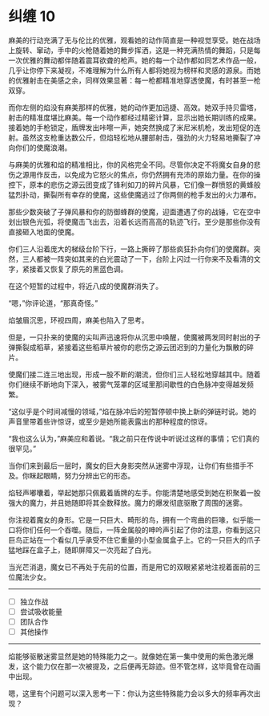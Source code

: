 # 纠缠 10

麻美的行动充满了无与伦比的优雅，观看她的动作简直是一种视觉享受。她在战场上旋转、窜动，手中的火枪随着她的舞步挥洒，这是一种充满热情的舞蹈，只是每一次优雅的舞动都伴随着震耳欲聋的枪声。她的每一个动作都如同艺术作品一般，几乎让你停下来凝视，不难理解为什么所有人都将她视为榜样和灵感的源泉。而她的优雅射击在美感之余，同样效果显著：每一枪都精准地穿透使魔，有时甚至一枪双穿。

而你左侧的焰没有麻美那样的优雅，她的动作更加迅捷、高效。她双手持贝雷塔，射击的精准度堪比麻美。每一个动作都经过精密计算，显示出她长期训练的成果。接着她的手枪锁定，盾牌发出咔嚓一声，她突然换成了米尼米机枪，发出短促的连射。虽然这支枪重达数公斤，但焰轻松地从腰部射击，强劲的火力轻易地撕裂了冲向你们的使魔浪潮。

与麻美的优雅和焰的精准相比，你的风格完全不同。尽管你决定不将魔女自身的悲伤之源用作反击，以免成为它怒火的焦点，你仍然拥有充沛的原始力量。在你的操控下，原本的悲伤之源云团变成了锋利如刀的碎片风暴，它们像一群愤怒的黄蜂般猛烈扑动，撕裂所有幸存的使魔，这些使魔逃过了你两侧的枪手发出的火力瀑布。

那些少数突破了子弹风暴和你的防御蜂群的使魔，迎面遭遇了你的战锤，它在空中划出银色光弧，将使魔击飞出去，沿着长远而高高的轨迹飞行。至少是那些你没有直接砸入地面的使魔。

你们三人沿着庞大的梯级台阶下行，一路上撕碎了那些疯狂扑向你们的使魔群。突然，三人都被一阵突如其来的白光震动了一下，台阶上闪过一行你来不及看清的文字，紧接着又恢复了原先的黑蓝色调。

在这个短暂的过程中，将近八成的使魔群消失了。

“嗯，”你评论道，“那真奇怪。”

焰皱眉沉思，环视四周，麻美也陷入了思考。

但是，一只扑来的使魔的尖叫声迅速将你从沉思中唤醒，使魔被两发同时射出的子弹撕裂成稻草，紧接着这些稻草片被你的悲伤之源云团迟到的力量化为飘散的碎片。

使魔们接二连三地出现，形成一股不断的潮流，但你们三人轻松地穿越其中。随着你们继续不断地向下深入，被雾气笼罩的区域里那间歇性的白色脉冲变得越发频繁。

“这似乎是个时间减慢的领域，”焰在脉冲后的短暂停顿中换上新的弹链时说。她的声音里带着些许惊讶，或至少是她所能表露出的那种程度的惊讶。

“我也这么认为，”麻美应和着说。“我之前只在传说中听说过这样的事情；它们真的很罕见。”

当你们来到最后一层时，魔女的巨大身影突然从迷雾中浮现，让你们有些措手不及。你眯起眼睛，努力分辨出它的形态。

焰轻声嘟囔着，举起她那只佩戴着盾牌的左手。你能清楚地感受到她在积聚着一股强大的魔力，并且她随即将其全数释放。魔力的爆发彻底驱散了周围的迷雾。

你注视着魔女的身形。它是一只巨大、畸形的鸟，拥有一个弯曲的巨喙，似乎能一口将你们任何一个吞噬。随后，一阵金属般的呻吟声引起了你的注意，你看到这只巨鸟正站在一个看似几乎承受不住它重量的小型金属盒子上。它的一只巨大的爪子猛地踩在盒子上，随即屏障又一次亮起了白光。

当光芒消退，魔女已不再处于先前的位置，而是用它的双眼紧紧地注视着面前的三位魔法少女。

---

- [ ] 独立作战
- [ ] 尝试吸收能量
- [ ] 团队合作
- [ ] 其他操作

---

焰能够驱散迷雾显然是她的特殊能力之一。就像她在第一集中使用的紫色激光爆发，这个能力仅在那一次被提及，之后便再无踪迹。但不管怎样，这毕竟曾在动画中出现。

嗯，这里有个问题可以深入思考一下：你认为这些特殊能力会以多大的频率再次出现？
